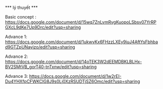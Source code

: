 *** lý thuyết ***

Basic concept : https://docs.google.com/document/d/15wq7ZnLvmRvgKuopoLSbsv07YrRPGXcL9dKe7Up9Drc/edit?usp=sharing

Advance 1: https://docs.google.com/document/d/1ukwvKx6FHzzLXEy9iuJ4AftYsFbhbad9GTZpUNayizo/edit?usp=sharing

Advance 2: https://docs.google.com/document/d/14oTEK3W2dEEMDBKLBLHx-BV2SMtVB_gorT40-tnTxnw/edit?usp=sharing

Advance 3: https://docs.google.com/document/d/1w2rEI-Du4YHXfpCFWKClG8J9s0Lj0XzRSUDTjSZ6Omc/edit?usp=sharing
